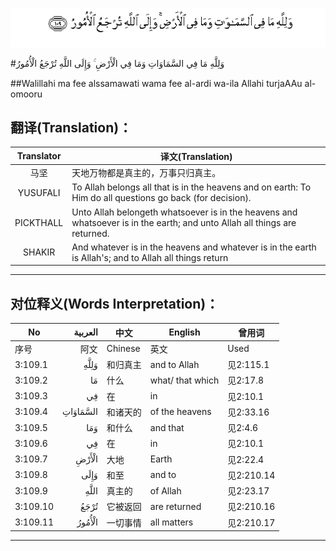 ![003:109](images/003_109.gif)

#وَلِلَّهِ مَا فِي السَّمَاوَاتِ وَمَا فِي الْأَرْضِ ۚ وَإِلَى اللَّهِ تُرْجَعُ الْأُمُورُ 

##Walillahi ma fee alssamawati wama fee al-ardi wa-ila Allahi turjaAAu al-omooru 

## 翻译(Translation)：

| Translator | 译文(Translation)                                            |
| :--------: | ------------------------------------------------------------ |
|    马坚    | 天地万物都是真主的，万事只归真主。                           |
|  YUSUFALI  | To Allah belongs all that is in the heavens and on earth: To Him do all questions go back (for decision). |
| PICKTHALL  | Unto Allah belongeth whatsoever is in the heavens and whatsoever is in the earth; and unto Allah all things are returned. |
|   SHAKIR   | And whatever is in the heavens and whatever is in the earth is Allah's; and to Allah all things return |

---

## 对位释义(Words Interpretation)：

| No   | العربية | 中文    | English | 曾用词 |
| ---- | ------: | ------- | ------- | ------ |
| 序号 |    阿文 | Chinese | 英文    | Used   |
| 3:109.1  | وَلِلَّهِ     | 和归真主 | and to Allah     | 见2:115.1  |
| 3:109.2  | مَا       | 什么       | what/ that which | 见2:17.8   |
| 3:109.3  | فِي       | 在         | in               | 见2:10.1   |
| 3:109.4  | السَّمَاوَاتِ | 和诸天的 | of the heavens   | 见2:33.16  |
| 3:109.5  | وَمَا      | 和什么     | and that         | 见2:4.6    |
| 3:109.6  | فِي       | 在         | in               | 见2:10.1   |
| 3:109.7  | الْأَرْضِ    | 大地       | Earth            | 见2:22.4   |
| 3:109.8  | وَإِلَى     | 和至       | and to           | 见2:210.14 |
| 3:109.9  |     اللَّهِ | 真主的   | of Allah         | 见2:23.17  |
| 3:109.10 | تُرْجَعُ     | 它被返回   | are returned     | 见2:210.16 |
| 3:109.11 | الْأُمُورُ   | 一切事情   | all matters      | 见2:210.17 |

---
